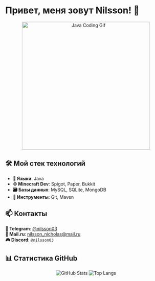 # Привет, меня зовут Nilsson! 👋

<p align="center">
  <img src="https://media.giphy.com/media/v1.Y2lkPTc5MGI3NjExcWk5a3VnOWZ6eGJ3Z3R0dWJ2dGJtM2VlZ2h6eGJ6dGNiZ2VlZ3B0YiZlcD12MV9pbnRlcm5hbF9naWZfYnlfaWQmY3Q9Zw/LMt9638dO8dftAjtco/giphy.gif" width="400" alt="Java Coding Gif">
</p>

## 🛠️ Мой стек технологий
- **📜 Языки**: Java
- **⚙️ Minecraft Dev**: Spigot, Paper, Bukkit
- **🗃️ Базы данных**: MySQL, SQLite, MongoDB  
- **🔧 Инструменты**: Git, Maven 

## 📫 Контакты
**📱 Telegram**: [@nilsson03](https://t.me/nilsson03)  
**📧 Mail.ru**: [nilsson_nicholas@mail.ru](mailto:nilsson_nicholas@mail.ru)  
**🎮 Discord**: `@nilsson03`        

## 📊 Статистика GitHub
<div align="center">
  <img src="https://github-readme-stats.vercel.app/api?username=nilsson03&show_icons=true&theme=radical" alt="GitHub Stats">
  <img src="https://github-readme-stats.vercel.app/api/top-langs/?username=nilsson03&layout=compact&theme=radical" alt="Top Langs">
</div>
